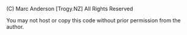 (C) Marc Anderson [Trogy.NZ] All Rights Reserved

You may not host or copy this code without prior permission from the author. 
